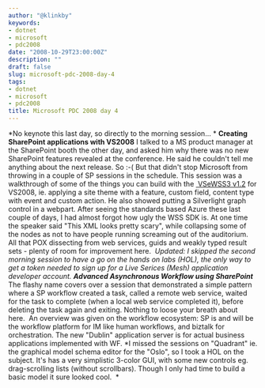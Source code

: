 ```yaml
---
author: "@klinkby"
keywords:
- dotnet
- microsoft
- pdc2008
date: "2008-10-29T23:00:00Z"
description: ""
draft: false
slug: microsoft-pdc-2008-day-4
tags:
- dotnet
- microsoft
- pdc2008
title: Microsoft PDC 2008 day 4
---
```



*No keynote this last day, so directly to the morning session... * **Creating SharePoint applications with VS2008** I talked to a MS product manager at the SharePoint booth the other day, and asked him why there was no new SharePoint features revealed at the conference. He said he couldn't tell me anything about the next release. So :-( But that didn't stop Microsoft from throwing in a couple of SP sessions in the schedule. This session was a walkthrough of some of the things you can build with the [ VSeWSS3 v1.2](http://www.microsoft.com/downloads/details.aspx?FamilyID=7bf65b28-06e2-4e87-9bad-086e32185e68&displaylang=en "VSeWSS 1.2") for VS2008, ie. applying a site theme with a feature, custom field, content type with event and custom action. He also showed putting a Silverlight graph control in a webpart. After seeing the standards based Azure these last couple of days, I had almost forgot how ugly the WSS SDK is. At one time the speaker said "This XML looks pretty scary", while collapsing some of the nodes as not to have people running screaming out of the auditorium. All that POX dissecting from web services, guids and weakly typed result sets - plenty of room for improvement here.  *Updated:* *<span>I skipped the second morning session to have a go on the hands on labs (HOL), the only way to get a token needed to sign up for a Live Serices (Mesh) application developer account.</span>* *<span>**Advanced Asynchronous Workflow using SharePoint**</span>* The flashy name covers over a session that demonstrated a simple pattern where a SP workflow created a task, called a remote web service, waited for the task to complete (when a local web service completed it), before deleting the task again and exiting. Nothing to loose your breath about here.  An overview was given on the workflow ecosystem: SP is and will be the workflow platform for IM like human workflows, and biztalk for orchestration. The new "Dublin" application server is for actual business applications implemented with WF. *<span></span><span>I missed the sessions on "Quadrant" ie. the graphical model schema editor for the "Oslo", so I took a HOL on the subject. It's has a very simplistic 3-color GUI, with some new controls eg. drag-scrolling lists (without scrollbars). Though I only had time to build a basic model it sure looked cool.</span>  *

